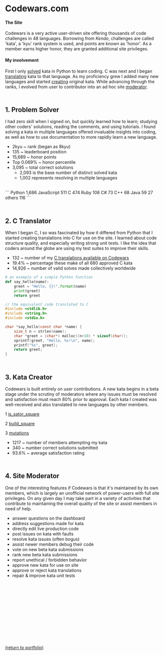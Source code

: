 # Codewars.com

#### The Site

<!-- <a href="https://codewars.com">Codewars</a> -->
Codewars is a very active user-driven site offering thousands of code challenges in 48 languages. Borrowing from _Kendo_, challenges are called 'kata', a 'kyu' rank system is used, and points are known as 'honor'. As a member earns higher honor, they are granted additional site privileges.

#### My involvement

First I only <a href="https://rowcased.github.io/codewars.html#solver">solved</a> kata in Python to learn coding. C was next and I began <a href="https://rowcased.github.io/codewars.html#translator">translating</a> kata to that language. As my proficiency grew I added many new languages and started <a href="https://rowcased.github.io/codewars.html#creator">creating</a> original kata. While advancing through the ranks, I evolved from user to contributor into an ad hoc site <a href="https://rowcased.github.io/codewars.html#moderator">moderator</a>.

<h2 id="solver"><br>1. Problem Solver</h2>

I had zero skill when I signed on, but quickly learned how to learn; studying other coders' solutions, reading the comments, and using tutorials. I found solving a kata in multiple languages offered invaluable insights into coding, as well as how to use documentation to more rapidly learn a new language.

* 2kyu ~ rank (began as 8kyu)
* 135 ~ leaderboard position 
* 15,689 ~ honor points 
* Top 0.069% ~ honor percentile
* 3,095 ~ total correct solutions
    * 2,093 is the base number of distinct solved kata
    * 1,002 represents resolving in multiple languages 
<br>
```
Python     1,686
JavaScript   511
C            474
Ruby         108
C#            73
C++           68
Java          59
27 others    116
```

<h2 id="translator"><br>2. C Translator</h2>

When I began C, I so was fascinated by how it differed from Python that I started creating translations into C for use on the site. I learned about code structure quality, and especially writing strong unit tests. I like the idea that coders around the globe are using my test suites to improve their skills.

* 132 ~ number of my [C translations available on Codewars](/C_translations)
* 19.4% ~ percentage these make of all 680 approved C kata
* 14,926 ~ number of valid solves made collectively worldwide

```python
# an example of a simple Python function
def say_hello(name):
    greet = "Hello, {}!".format(name)
    print(greet)
    return greet
```
```c
// the equivalent code translated to C
#include <stdlib.h>
#include <string.h>
#include <stdio.h>

char *say_hello(const char *name) {
    size_t n = strlen(name);
    char *greet = (char*) malloc((n+10) * sizeof(char));
    sprintf(greet, "Hello, %s!\n", name);
    printf("%s", greet);
    return greet;
}
```

<h2 id="creator"><br>3. Kata Creator</h2>

Codewars is built entirely on user contributions. A new kata begins in a beta stage under the scrutiny of moderators where any issues must be resolved and satisfaction must reach 80% prior to approval. Each kata I created was well-received and also translated to new languages by other members.

1 [is_sator_square](https://rowcased.github.io/is_sator_square)<br>
<!-- &nbsp;&nbsp;&nbsp;&nbsp;&nbsp;&nbsp;The first kata was based on a stone tablet found at Pompeii, known as a "sator square". It is an form of two dimentional palindrome admitting four symmetries. The coder of this kata must study the pattern of characters on the square and determine whether it conforms to the regulations of a sator square. -->

2 [build_square](https://rowcased.github.io/build_square)<br>
<!-- &nbsp;&nbsp;&nbsp;&nbsp;&nbsp;&nbsp;This one was based on my experience playing with toy blocks with my daughter and as a kid myself. I simply created a challenge for the coder to determine if a square could be built out of the available different-sized blocks. -->

3 [mutations](https://rowcased.github.io/mutations)<br>
<!-- &nbsp;&nbsp;&nbsp;&nbsp;&nbsp;&nbsp;This kata was inspired by playing word games on road trips. This game involves altering a word by changing one letter. The coder is tasked with running a game between two fictional players who are trying to think up new words, such that the program determines the winner of the game. -->

* 1217 ~ number of members attempting my kata
* 340 ~ number correct solutions submitted
* 93.6% ~ average satisfaction rating

<h2 id="moderator"><br>4. Site Moderator</h2>

One of the interesting features if Codewars is that it's maintained by its own members, which is largely an unofficial network of power-users with full site privileges. On any given day I may take part in a variety of activities that contribute to maintaining the overall quality of the site or assist members in need of help.

* answer questions on the dashboard
* address suggestions made for kata
* directly edit live production code
* post issues on kata with faults
* resolve kata issues (often bogus)
* assist newer members debug their code
* vote on new beta kata submissions 
* rank new beta kata submissions
* report unethical / forbidden behavior
* approve new kata for use on site
* approve or reject kata translations
* repair & improve kata unit tests
<br><br><br><br><br><br><br><br><br><br><br><br><br>

<a href="https://rowcased.github.io/">(return to portfolio)</a>

<!-- For more details see [GitHub Flavored Markdown](https://guides.github.com/features/mastering-markdown/). -->

